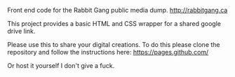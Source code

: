 Front end code for the Rabbit Gang public media dump. http://rabbitgang.ca

This project provides a basic HTML and CSS wrapper for a shared google drive link.

Please use this to share your digital creations. 
  To do this please clone the repository and follow the instructions here: https://pages.github.com/
  
  Or host it yourself I don't give a fuck.
